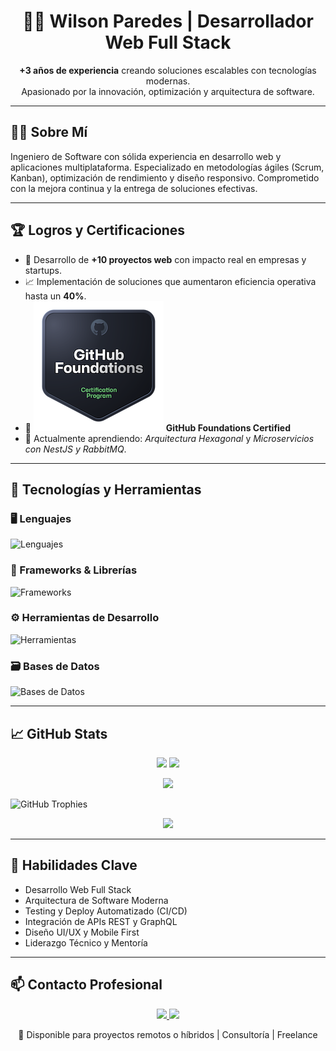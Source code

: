 <h1 align="center">👨‍💻 Wilson Paredes | Desarrollador Web Full Stack</h1>

<p align="center">
  <b>+3 años de experiencia</b> creando soluciones escalables con tecnologías modernas.<br/>
  Apasionado por la innovación, optimización y arquitectura de software.
</p>

---

## 🧑‍💼 Sobre Mí

Ingeniero de Software con sólida experiencia en desarrollo web y aplicaciones multiplataforma. Especializado en metodologías ágiles (Scrum, Kanban), optimización de rendimiento y diseño responsivo. Comprometido con la mejora continua y la entrega de soluciones efectivas.

---

## 🏆 Logros y Certificaciones

- 🥇 Desarrollo de **+10 proyectos web** con impacto real en empresas y startups.
- 📈 Implementación de soluciones que aumentaron eficiencia operativa hasta un **40%**.
- 📜 [![GitHub Foundations](/github-foundations.png)](https://www.credly.com/badges/63c25712-a2dd-4e41-89e9-1876b48277f2/public_url) **GitHub Foundations Certified**
- 🧠 Actualmente aprendiendo: *Arquitectura Hexagonal* y *Microservicios con NestJS y RabbitMQ*.

---

## 🧰 Tecnologías y Herramientas

### 🖥️ Lenguajes
![Lenguajes](https://skillicons.dev/icons?i=php,py,ts,js,html,css)

### 🧱 Frameworks & Librerías
![Frameworks](https://skillicons.dev/icons?i=react,nestjs,angular,laravel,django,nextjs,tailwindcss)

### ⚙️ Herramientas de Desarrollo
![Herramientas](https://skillicons.dev/icons?i=docker,git,github,vscode,postman,linux)

### 🗃️ Bases de Datos
![Bases de Datos](https://skillicons.dev/icons?i=postgres,mysql,mongodb,firebase)

---

## 📈 GitHub Stats

<p align="center">
  <img src="https://github-readme-stats.vercel.app/api?username=WilsonParedes11&show_icons=true&theme=radical" height="160"/>
  <img src="https://github-readme-stats.vercel.app/api/top-langs/?username=WilsonParedes11&layout=compact&theme=radical" height="160"/>
</p>

<p align="center">
  <img src="https://streak-stats.demolab.com?user=WilsonParedes11&theme=radical&hide_border=true" />
</p>

![GitHub Trophies](https://github-profile-trophy.vercel.app/?username=WilsonParedes11&theme=darkhub&no-frame=true&no-bg=true)

<p align="center">
  <img src="https://github-readme-activity-graph.vercel.app/graph?username=WilsonParedes11&theme=react-dark" />
</p>

---

## 🧠 Habilidades Clave

- Desarrollo Web Full Stack
- Arquitectura de Software Moderna
- Testing y Deploy Automatizado (CI/CD)
- Integración de APIs REST y GraphQL
- Diseño UI/UX y Mobile First
- Liderazgo Técnico y Mentoría

---

## 📫 Contacto Profesional

<p align="center">
  <a href="mailto:wilsonparedes87@gmail.com">
    <img src="https://img.shields.io/badge/Email-Contactar-EA4335?style=for-the-badge&logo=gmail"/>
  </a>
  <a href="https://www.linkedin.com/in/wilson-paredes-541716244">
    <img src="https://img.shields.io/badge/LinkedIn-Wilson%20Paredes-0077B5?style=for-the-badge&logo=linkedin"/>
  </a>
</p>

<p align="center">
  📍 Disponible para proyectos remotos o híbridos | Consultoría | Freelance
</p>
